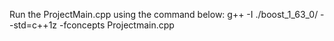 Run the ProjectMain.cpp using the command below:
g++ -I ./boost_1_63_0/ --std=c++1z -fconcepts Projectmain.cpp
